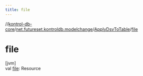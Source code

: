 ```yaml
---
title: file
---
```

//[kontrol-db-core](../../../index.html)/[net.futureset.kontroldb.modelchange](../index.html)/[ApplyDsvToTable](index.html)/[file](file.html)



# file



[jvm]\
val [file](file.html): Resource




